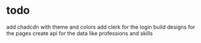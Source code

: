 # todo 
add chadcdn with theme and colors
add clerk for the login
build designs for the pages 
create api for the data like professions and skills